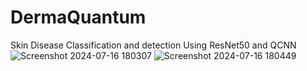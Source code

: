 # DermaQuantum
Skin Disease Classification and detection Using  ResNet50 and QCNN
![Screenshot 2024-07-16 180307](https://github.com/user-attachments/assets/eab9dc3b-87c0-47bd-b56e-05d8d5a2be0c)
![Screenshot 2024-07-16 180449](https://github.com/user-attachments/assets/b535ced8-c622-4550-abec-77f580c4bced)
